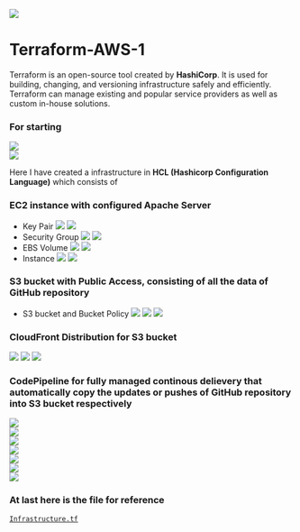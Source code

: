 ![](images/terraws.png)
# Terraform-AWS-1
Terraform is an open-source tool created by **HashiCorp**. It is used for building, changing, and versioning infrastructure safely and efficiently. Terraform can manage existing and popular service providers as well as custom in-house solutions.

### For starting
![](images/terrastart1.png)
<br/>
![](images/terrastart2.png)

Here I have created a infrastructure in **HCL (Hashicorp Configuration Language)** which consists of 

### EC2 instance with configured Apache Server
  * Key Pair
![](images/codekey.png)
![](images/key.png)
  * Security Group
![](images/codesg.png)
![](images/sg.png)
  * EBS Volume
![](images/codevolume.png)
![](images/volume.png)
  * Instance
![](images/codeinstance.png)
![](images/instance.png)
  
### S3 bucket with Public Access, consisting of all the data of GitHub repository
   * S3 bucket and Bucket Policy
![](images/codebucket.png)
![](images/bucket1.png)
![](images/bucket2.png)
   
### CloudFront Distribution for S3 bucket
![](images/codedistri1.png)
![](images/codedistri2.png)
![](images/distri.png)
<br/>

### CodePipeline for fully managed continous delievery that automatically copy the updates or pushes of GitHub repository into S3 bucket respectively
![](images/pipeline1.png)
<br/>
![](images/pipeline2.png)
<br/>
![](images/pipeline3.png)
<br/>
![](images/pipeline4.png)
<br/>
![](images/pipeline5.png)
<br/>
![](images/pipeline6.png)
<br/>
![](images/pipeline7.png)
<br/>

### At last here is the file for reference<br/>
[`Infrastructure.tf`](https://github.com/Sparsh-Agrawal/Terraform-AWS-1/blob/master/infra.tf)
